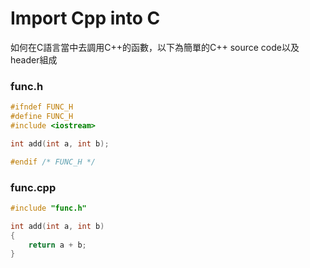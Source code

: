# Import Cpp into C
如何在C語言當中去調用C++的函數，以下為簡單的C++ source code以及header組成

### func.h
```cpp
#ifndef FUNC_H
#define FUNC_H
#include <iostream>

int add(int a, int b);

#endif /* FUNC_H */
```

### func.cpp
```cpp
#include "func.h"

int add(int a, int b)
{
    return a + b;
}

```

